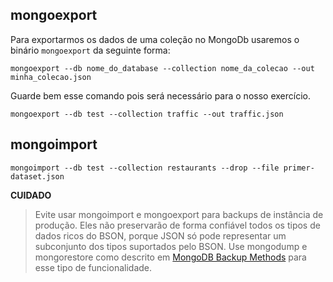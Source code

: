 ## mongoexport

Para exportarmos os dados de uma coleção no MongoDb usaremos o binário `mongoexport` da seguinte forma:

```
mongoexport --db nome_do_database --collection nome_da_colecao --out minha_colecao.json
```

Guarde bem esse comando pois será necessário para o nosso exercício.


```
mongoexport --db test --collection traffic --out traffic.json
```


## mongoimport

```
mongoimport --db test --collection restaurants --drop --file primer-dataset.json
```

**CUIDADO**

> Evite usar mongoimport e mongoexport para backups de instância de produção. Eles não preservarão de forma confiável todos os tipos de dados ricos do BSON, porque JSON só pode representar um subconjunto dos tipos suportados pelo BSON. Use mongodump e mongorestore como descrito em [MongoDB Backup Methods](https://docs.mongodb.org/manual/core/backups/) para esse tipo de funcionalidade.
